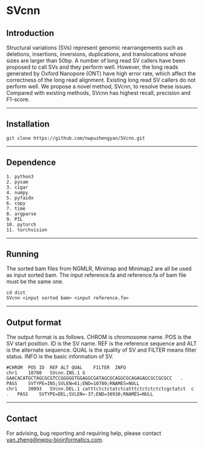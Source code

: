 # SVcnn
## Introduction

Structural variations (SVs) represent genomic rearrangements such as deletions, insertions, inversions, duplications, and translocations whose sizes are larger than 50bp. A number of long read SV callers have been proposed to call SVs and they perform well. However, the long reads generated by Oxford Nanopore (ONT) have high error rate, which affect the correctness of the long read alignment. Existing long read SV callers do not perform well. We propose a novel method, SVcnn, to resolve these issues. Compared with existing methods, SVcnn has highest recall, precision and F1-score.

---
## Installation
```
git clone https://github.com/nwpuzhengyan/SVcnn.git
```
---
## Dependence
    1. python3
	2. pysam
	3. cigar
	4. numpy
	5. pyfaidx
	6. copy
	7. time
	8. argparse
	9. PIL
	10. pytorch
	11. torchvision
	
---
## Running
The sorted bam files from NGMLR, Minimap and Minimap2 are all be used as input sorted bam. The input reference.fa and reference.fa of bam file must be the same one.
```
cd dist
SVcnn <input sorted bam> <input reference.fa>	
```
---
## Output format
The output format is as follows. CHROM is chromosome name. POS is the SV start position. ID is the SV name. REF is the reference sequence and ALT is the alternate sequence. QUAL is the quality of SV and FILTER means filter status. INFO is the basic information of SV.
```
#CHROM	POS	ID	REF	ALT	QUAL	FILTER	INFO
chr1	10780	SVcnn.INS.1	G	GAACACATGCTAGCGCGTCCGGGGGTGGAGGCGATAGCGCAGGCGCAGAGAGCGCCGCGCC	.	PASS	SVTYPE=INS;SVLEN=61;END=10780;RNAMES=NULL
chr1	30893	SVcnn.DEL.1	catttctctctatctcatttctctctctctcgctatct	c	.	PASS	SVTYPE=DEL;SVLEN=-37;END=30930;RNAMES=NULL
```
---
## Contact
For advising, bug reporting and requiring help, please contact yan.zheng@nwpu-bioinformatics.com.
